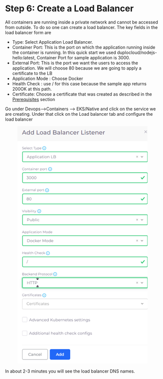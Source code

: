 # Step 6: Create a Load Balancer

All containers are running inside a private network and cannot be accessed from outside. To do so one can create a load balancer. The key fields in the load balancer form are

* Type: Select Application Load Balancer.
* Container Port: This is the port on which the application running inside the container is running. In this quick start we used duplocloud/nodejs-hello:latest, Container Port for sample application is 3000.
* External Port: This is the port we want the users to access the application. We will choose 80 because we are going to apply a certificate to the LB
* Application Mode : Choose Docker
* Health Check : use / for this case because the sample app returns 200OK at this path.
* Certificate: Choose a certificate that was created as described in the [Prerequisites](../prerequisites/) section&#x20;

Go under Devops-->Containers --> EKS/Native and click on the service we are creating. Under that click on the Load balancer tab and configure the load balancer



<figure><img src="../../.gitbook/assets/image (27) (2).png" alt=""><figcaption></figcaption></figure>

In about 2-3 minutes you will see the load balancer DNS names.&#x20;
